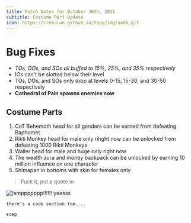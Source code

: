 ```yaml
---
title: Patch Notes for October 30th, 2021
subtitle: Costume Part Update
icon: https://crekulon.github.io/tspy/img/aokk.gif
---
```

# Bug Fixes

* *TOs, DOs, and SOs all buffed to 15%, 25%, and 35% respectively*
* IOs can't be slotted below their level
* TOs, DOs, and SOs only drop at levels 0-15, 15-30, and 30-50 respectively
* **Cathedral of Pain spawns enemies now**

## Costume Parts

1. CoT Behemoth head for all genders can be earned from defeating Baphomet
2. Rikti Monkey head for male only rihght now can be unlocked from defeating 1000 Rikti Monkeys
3. Wailer head for male and huge only right now
4. The wealth aura and money backpack can be unlocked by earning 10 million influence on one character
5. Shimapan in bottoms with skin for females only

> Fuck it, put a quote in

![](https://crekulon.github.io/tspy/img/lamp.gif "lamppppppp!!!!!! yeesss")

`there's a code section too....`

`scep`